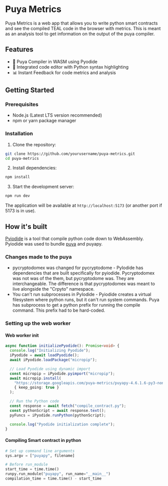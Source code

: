 # Puya Metrics

Puya Metrics is a web app that allows you to write python smart contracts and see the compiled TEAL code in the browser with metrics. This is meant as an analysis tool to get information on the output of the puya compiler.

## Features

- 🚀 Puya Compiler in WASM using Pyodide
- 📝 Integrated code editor with Python syntax highlighting
- 📊 Instant Feedback for code metrics and analysis

## Getting Started

### Prerequisites

- Node.js (Latest LTS version recommended)
- npm or yarn package manager

### Installation

1. Clone the repository:

```bash
git clone https://github.com/yourusername/puya-metrics.git
cd puya-metrics
```

2. Install dependencies:

```bash
npm install
```

3. Start the development server:

```bash
npm run dev
```

The application will be available at `http://localhost:5173` (or another port if 5173 is in use).

## How it's built

[Pyiodide](https://pyodide.org/en/stable/) is a tool that compile python code down to WebAssembly. Pyiodide was used to bundle [puya](https://github.com/algorandfoundation/puya) and puyapy.

### Changes made to the puya

- pycryptodomex was changed for pycryptodome - PyIodide has dependencies that are built specifically for pyiodide. Pycryptodomex was not was of the them, but pycryptodome was. They are interchangeable. The difference is that pycryptodomex was meant to live alongside the "Crpyto" namespace.
- You can't run subprocesses in PyIodide - Pyiodide creates a virtual filesystem where python runs, but it can't run system commands. Puya has subprocess to get a python prefix for running the compile command. This prefix had to be hard-coded.

### Setting up the web worker

#### Web worker init

```typescript
async function initializePyodide(): Promise<void> {
  console.log("Initializing Pyodide");
  iPyodide = await loadPyodide();
  await iPyodide.loadPackage("micropip");

  // Load Pyodide using dynamic import
  const micropip = iPyodide.pyimport("micropip");
  await micropip.install(
    "https://storage.googleapis.com/puya-metrics/puyapy-4.6.1.6-py3-none-any.whl",
    { keep_going: true }
  );

  // Run the Python code
  const response = await fetch("compile_contract.py");
  const pythonScript = await response.text();
  pyFuncs = iPyodide.runPython(pythonScript);

  console.log("Pyodide initialization complete");
}
```

#### Compiling Smart contract in python

```python
# Set up command line arguments
sys.argv = ["puyapy", filename]

# Before run_module
start_time = time.time()
runpy.run_module("puyapy", run_name="__main__")
compilation_time = time.time() - start_time
```
